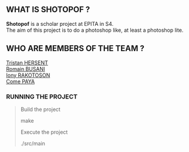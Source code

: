 ## WHAT IS SHOTOPOF ?

**Shotopof** is a scholar project at EPITA in S4.<br>
The aim of this project is to do a photoshop like, at least a photoshop lite.

## WHO ARE MEMBERS OF THE TEAM ?

[Tristan HERSENT](https://github.com/Tristanh80)  
[Romain BUSANI](https://github.com/Hellfire91)  
[Iony RAKOTOSON](https://github.com/iooony)  
[Come PAYA](https://github.com/K4GOS)  

### RUNNING THE PROJECT

> Build the project
> 
> make
> 
> Execute the project
>
> ./src/main

